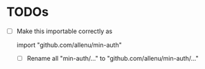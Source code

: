 # TODOs

- [ ] Make this importable correctly as

    import "github.com/allenu/min-auth"

    - [ ] Rename all "min-auth/..." to "github.com/allenu/min-auth/..."

